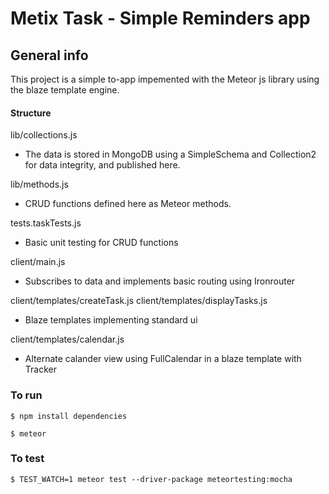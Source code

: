 # Metix Task - Simple Reminders app

## General info
This project is a simple to-app impemented with the Meteor js library using the blaze template engine.

#### Structure

lib/collections.js

  * The data is stored in MongoDB using a SimpleSchema and Collection2 for data integrity, and published here.

lib/methods.js

 * CRUD functions defined here as Meteor methods.


tests.taskTests.js

 * Basic unit testing for CRUD functions


client/main.js

  * Subscribes to data and implements basic routing using Ironrouter

client/templates/createTask.js
client/templates/displayTasks.js

  * Blaze templates implementing standard ui

client/templates/calendar.js

  * Alternate calander view using FullCalendar in a blaze template with Tracker


### To run

`$ npm install dependencies`

`$ meteor`

### To test

`$ TEST_WATCH=1 meteor test --driver-package meteortesting:mocha`


